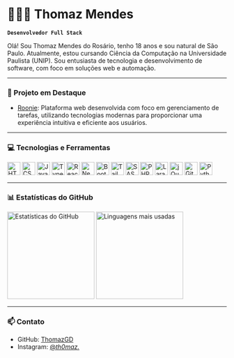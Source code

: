 # 👨🏻‍💻 Thomaz Mendes

**`Desenvolvedor Full Stack`**

Olá! Sou Thomaz Mendes do Rosário, tenho 18 anos e sou natural de São Paulo. Atualmente, estou cursando Ciência da Computação na Universidade Paulista (UNIP). Sou entusiasta de tecnologia e desenvolvimento de software, com foco em soluções web e automação.

---

### 💼 Projeto em Destaque

- [Roonie](https://github.com/ThomazGD/Roonie): Plataforma web desenvolvida com foco em gerenciamento de tarefas, utilizando tecnologias modernas para proporcionar uma experiência intuitiva e eficiente aos usuários.

---

### 💻 Tecnologias e Ferramentas

<p align="left">
  <img src="https://cdn.jsdelivr.net/gh/devicons/devicon@latest/icons/html5/html5-original.svg" width="30px" title="HTML" />
  <img src="https://cdn.jsdelivr.net/gh/devicons/devicon@latest/icons/css3/css3-original.svg" width="30px" title="CSS" />
  <img src="https://cdn.jsdelivr.net/gh/devicons/devicon@latest/icons/javascript/javascript-original.svg" width="30px" title="JavaScript" />
  <img src="https://cdn.jsdelivr.net/gh/devicons/devicon@latest/icons/typescript/typescript-original.svg" width="30px" title="TypeScript" />
  <img src="https://cdn.jsdelivr.net/gh/devicons/devicon@latest/icons/react/react-original.svg" width="30px" title="React" />
  <img src="https://cdn.jsdelivr.net/gh/devicons/devicon@latest/icons/nextjs/nextjs-original.svg" width="30px" title="Next.js" />
  <img src="https://cdn.jsdelivr.net/gh/devicons/devicon@latest/icons/bootstrap/bootstrap-original.svg" width="30px" title="Bootstrap" />
  <img src="https://cdn.jsdelivr.net/gh/devicons/devicon@latest/icons/tailwindcss/tailwindcss-original.svg" width="30px" title="Tailwind CSS" />
  <img src="https://cdn.jsdelivr.net/gh/devicons/devicon@latest/icons/sass/sass-original.svg" width="30px" title="SASS" />
  <img src="https://cdn.jsdelivr.net/gh/devicons/devicon@latest/icons/php/php-original.svg" width="30px" title="PHP" />
  <img src="https://cdn.jsdelivr.net/gh/devicons/devicon@latest/icons/laravel/laravel-original.svg" width="30px" title="Laravel" />
  <img src="https://cdn.jsdelivr.net/gh/devicons/devicon@latest/icons/jquery/jquery-original.svg" width="30px" title="jQuery" />
  <img src="https://cdn.jsdelivr.net/gh/devicons/devicon@latest/icons/git/git-original.svg" width="30px" title="Git" />
  <img src="https://cdn.jsdelivr.net/gh/devicons/devicon@latest/icons/python/python-original.svg" width="30px" title="Python" />
</p>

---

### 📊 Estatísticas do GitHub

<p align="left">
  <img 
    src="https://github-readme-stats.vercel.app/api?username=ThomazGD&show_icons=true&theme=tokyonight&include_all_commits=true&locale=pt-br" 
    alt="Estatísticas do GitHub" 
    height="200" 
  />
  <img 
    src="https://github-readme-stats.vercel.app/api/top-langs/?username=ThomazGD&theme=tokyonight&layout=compact&custom_title=Tecnologias&langs_count=9" 
    alt="Linguagens mais usadas" 
    height="200" 
  />
</p>

---

### 📫 Contato

- GitHub: [ThomazGD](https://github.com/ThomazGD)
- Instagram: [@_th0maz._](https://www.instagram.com/_th0maz._/)
